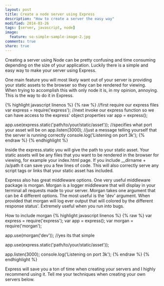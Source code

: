 ```yaml
---
layout: post
title: Create a node server using Express
description: "How to create a server the easy way"
modified: 2014-03-26
tags: [server, javascript, node]
image:
  feature: so-simple-sample-image-2.jpg
comments: true
share: true
---
```


Creating a server using Node can be pretty confusing and time consuming depending on the size of your application. Luckily there is a simple and easy way to make your server using Express.

One main feature you will most likely want out of your server is providing your static assets to the browser so they can be rendered for viewing. When trying to accomplish this with only node it is, in my opinion, annoying. This is the way to do it in Express.

{% highlight javascript linenos %} {% raw %}
//first require our express files
var express = require('express');
//next invoke our express function so we can have access to the express' object properties
var app = express();

app.use(express.static('path/to/your/static/asset'));
//specifies what port your asset will be on
app.listen(3000);
//just a message telling yourself that the server is running correctly
console.log('Listening on port 3k');
{% endraw %} {% endhighlight %}

Inside the express.static you will give the path to your static asset. Your static assets will be any files that you want to be rendered in the browser for viewing, for example your index.html page. If you include __dirname + /a/path it can save you a few lines of code. This will also correctly serve any script tags or links that your static asset has included.

Express also has great middleware options. One very useful middleware package is morgan. Morgan is a logger middleware that will display in your terminal all requests made to your server. Morgan takes one argument that can be 4 different options. The most useful is the 'dev' argument. When provided that morgan will log ever output that will colored by the different response status'. Extremely useful when you run into bugs.

How to include morgan
{% highlight javascript linenos %} {% raw %}
var express = require('express');
var app = express();
var morgan = require('morgan');

app.use(morgan('dev'));
//yes its that simple

app.use(express.static('path/to/your/static/asset'));

app.listen(3000);
console.log('Listening on port 3k');
{% endraw %} {% endhighlight %}

Express will save you a ton of time when creating your servers and I highly recommend using it. Tell me your techniques when creating your own servers below.

